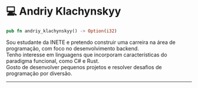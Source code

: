 # 💻 Andriy Klachynskyy

```rs
pub fn andriy_klachynskyy() -> Option(i32)
```

Sou estudante da INETE e pretendo construir uma carreira na área de programação, com foco no desenvolvimento backend.  
Tenho interesse em linguagens que incorporam características do paradigma funcional, como C# e Rust.  
Gosto de desenvolver pequenos projetos e resolver desafios de programação por diversão.  

-----------------------------------------------------------------------------
